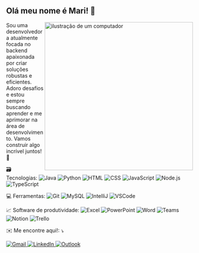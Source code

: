 ## Olá meu nome é Mari! 👋

<img src="https://github.com/mariinetic/mariinetic/assets/162724918/63a4e61a-f26b-4474-bf93-db288e598dce" alt="ilustração de um computador" min-width="400px" max-width="400px" width="400px" align="right">

<p align="left"> 
 Sou uma desenvolvedora atualmente focada no backend apaixonada por criar soluções robustas e eficientes. Adoro desafios e estou sempre buscando aprender e me aprimorar na área de desenvolvimento. Vamos construir algo incrível juntos! 🚀

</p>

<p align="left">
 🗃 Tecnologias: <img src="https://img.shields.io/badge/Java-FF69B4?style=for-the-badge&logo=java&logoColor=white" alt="Java"/>
  <img src="https://img.shields.io/badge/Python-FF69B4?style=for-the-badge&logo=python&logoColor=white" alt="Python"/>
  <img src="https://img.shields.io/badge/HTML-FF69B4?style=for-the-badge&logo=html5&logoColor=white" alt="HTML"/>
  <img src="https://img.shields.io/badge/CSS-FF69B4?style=for-the-badge&logo=css3&logoColor=white" alt="CSS"/>
  <img src="https://img.shields.io/badge/JavaScript-FF69B4?style=for-the-badge&logo=javascript&logoColor=white" alt="JavaScript"/>
  <img src="https://img.shields.io/badge/Node.js-FF69B4?style=for-the-badge&logo=node.js&logoColor=white" alt="Node.js"/>
  <img src="https://img.shields.io/badge/TypeScript-FF69B4?style=for-the-badge&logo=typescript&logoColor=white" alt="TypeScript"/>

</p>

<p align="left">
  💻 Ferramentas:  <img src="https://img.shields.io/badge/Git-FF69B4?style=for-the-badge&logo=git&logoColor=white" alt="Git"/>
  <img src="https://img.shields.io/badge/MySQL-FF69B4?style=for-the-badge&logo=mysql&logoColor=white" alt="MySQL"/>
  <img src="https://img.shields.io/badge/-Intellij-FF69B4?style=for-the-badge&logo=intellij-idea&logoColor=white" alt="IntelliJ"/>
 <img src="https://img.shields.io/badge/VSCode-FF69B4?style=for-the-badge&logo=visual-studio-code&logoColor=white" alt="VSCode"/>
</p>

<p align="left">
📈 Software de produtividade:
 <img src="https://img.shields.io/badge/Excel-FF69B4?style=for-the-badge&logo=microsoft-excel&logoColor=white" alt="Excel"/>
<img src="https://img.shields.io/badge/PowerPoint-FF69B4?style=for-the-badge&logo=microsoft-powerpoint&logoColor=white" alt="PowerPoint"/>
<img src="https://img.shields.io/badge/Word-FF69B4?style=for-the-badge&logo=microsoft-word&logoColor=white" alt="Word"/>
<img src="https://img.shields.io/badge/Teams-FF69B4?style=for-the-badge&logo=microsoft-teams&logoColor=white" alt="Teams"/>
<img src="https://img.shields.io/badge/Notion-FF69B4?style=for-the-badge&logo=notion&logoColor=white" alt="Notion"/>
<img src="https://img.shields.io/badge/Trello-FF69B4?style=for-the-badge&logo=trello&logoColor=white" alt="Trello"/>
</p>

</p>

<p align="left">
  ✉️ Me encontre aqui!: ⤵
</p>

<p align="left">
  <a href="mailto:marianaoliveiry18@gmail.com" title="Gmail">
    <img src="https://img.shields.io/badge/-Gmail-FF69B4?style=flat-square&labelColor=FF69B4&logo=gmail&logoColor=white&link=mailto:marianaoliveiry18@gmail.com" alt="Gmail"/>
  </a>
  <a href="https://www.linkedin.com/in/oliveirasmari/" title="LinkedIn">
    <img src="https://img.shields.io/badge/-LinkedIn-FF69B4?style=flat-square&logo=linkedin&logoColor=white" alt="LinkedIn"/>
  </a>
  <a href="mailto:mariana.oliveira59@fatec.sp.gov.br" title="Outlook">
  <img src="https://img.shields.io/badge/-Outlook-FF69B4?style=flat-square&labelColor=FF69B4&logo=microsoft-outlook&logoColor=white&link=mailto:mariana.oliveira59@fatec.sp.gov.br" alt="Outlook"/>
</a>
</p>

